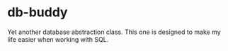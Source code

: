 # db-buddy
Yet another database abstraction class. This one is designed to make my life easier when working with SQL.
